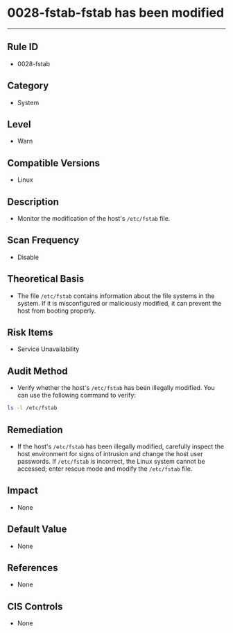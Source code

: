 # 0028-fstab-fstab has been modified
---

## Rule ID

- 0028-fstab


## Category

- System


## Level

- Warn


## Compatible Versions


- Linux




## Description


- Monitor the modification of the host's `/etc/fstab` file.



## Scan Frequency
- Disable

## Theoretical Basis


- The file `/etc/fstab` contains information about the file systems in the system. If it is misconfigured or maliciously modified, it can prevent the host from booting properly.



## Risk Items


- Service Unavailability



## Audit Method
- Verify whether the host's `/etc/fstab` has been illegally modified. You can use the following command to verify:

```bash
ls -l /etc/fstab
```



## Remediation
- If the host's `/etc/fstab` has been illegally modified, carefully inspect the host environment for signs of intrusion and change the host user passwords.
If `/etc/fstab` is incorrect, the Linux system cannot be accessed; enter rescue mode and modify the `/etc/fstab` file.



## Impact


- None




## Default Value


- None




## References


- None



## CIS Controls


- None